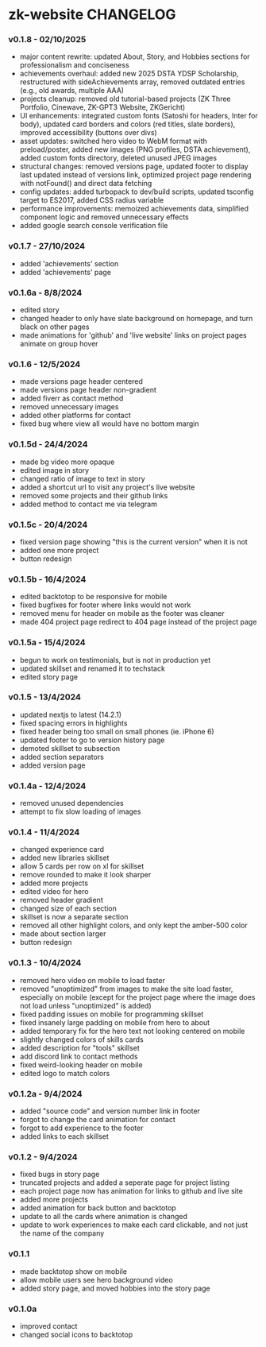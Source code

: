 # zk-website CHANGELOG

### v0.1.8 - 02/10/2025

- major content rewrite: updated About, Story, and Hobbies sections for professionalism and conciseness
- achievements overhaul: added new 2025 DSTA YDSP Scholarship, restructured with sideAchievements array, removed outdated entries (e.g., old awards, multiple AAA)
- projects cleanup: removed old tutorial-based projects (ZK Three Portfolio, Cinewave, ZK-GPT3 Website, ZKGericht)
- UI enhancements: integrated custom fonts (Satoshi for headers, Inter for body), updated card borders and colors (red titles, slate borders), improved accessibility (buttons over divs)
- asset updates: switched hero video to WebM format with preload/poster, added new images (PNG profiles, DSTA achievement), added custom fonts directory, deleted unused JPEG images
- structural changes: removed versions page, updated footer to display last updated instead of versions link, optimized project page rendering with notFound() and direct data fetching
- config updates: added turbopack to dev/build scripts, updated tsconfig target to ES2017, added CSS radius variable
- performance improvements: memoized achievements data, simplified component logic and removed unnecessary effects
- added google search console verification file

### v0.1.7 - 27/10/2024

- added 'achievements' section
- added 'achievements' page

### v0.1.6a - 8/8/2024

- edited story
- changed header to only have slate background on homepage, and turn black on other pages
- made animations for 'github' and 'live website' links on project pages animate on group hover

### v0.1.6 - 12/5/2024

- made versions page header centered
- made versions page header non-gradient
- added fiverr as contact method
- removed unnecessary images
- added other platforms for contact
- fixed bug where view all would have no bottom margin

### v0.1.5d - 24/4/2024

- made bg video more opaque
- edited image in story
- changed ratio of image to text in story
- added a shortcut url to visit any project's live website
- removed some projects and their github links
- added method to contact me via telegram

### v0.1.5c - 20/4/2024

- fixed version page showing "this is the current version" when it is not
- added one more project
- button redesign

### v0.1.5b - 16/4/2024

- edited backtotop to be responsive for mobile
- fixed bugfixes for footer where links would not work
- removed menu for header on mobile as the footer was cleaner
- made 404 project page redirect to 404 page instead of the project page

### v0.1.5a - 15/4/2024

- begun to work on testimonials, but is not in production yet
- updated skillset and renamed it to techstack
- edited story page

### v0.1.5 - 13/4/2024

- updated nextjs to latest (14.2.1)
- fixed spacing errors in highlights
- fixed header being too small on small phones (ie. iPhone 6)
- updated footer to go to version history page
- demoted skillset to subsection
- added section separators
- added version page

### v0.1.4a - 12/4/2024

- removed unused dependencies
- attempt to fix slow loading of images

### v0.1.4 - 11/4/2024

- changed experience card
- added new libraries skillset
- allow 5 cards per row on xl for skillset
- remove rounded to make it look sharper
- added more projects
- edited video for hero
- removed header gradient
- changed size of each section
- skillset is now a separate section
- removed all other highlight colors, and only kept the amber-500 color
- made about section larger
- button redesign

### v0.1.3 - 10/4/2024

- removed hero video on mobile to load faster
- removed "unoptimized" from images to make the site load faster, especially on mobile (except for the project page where the image does not load unless "unoptimized" is added)
- fixed padding issues on mobile for programming skillset
- fixed insanely large padding on mobile from hero to about
- added temporary fix for the hero text not looking centered on mobile
- slightly changed colors of skills cards
- added description for "tools" skillset
- add discord link to contact methods
- fixed weird-looking header on mobile
- edited logo to match colors

### v0.1.2a - 9/4/2024

- added "source code" and version number link in footer
- forgot to change the card animation for contact
- forgot to add experience to the footer
- added links to each skillset

### v0.1.2 - 9/4/2024

- fixed bugs in story page
- truncated projects and added a seperate page for project listing
- each project page now has animation for links to github and live site
- added more projects
- added animation for back button and backtotop
- update to all the cards where animation is changed
- update to work experiences to make each card clickable, and not just the name of the company

### v0.1.1

- made backtotop show on mobile
- allow mobile users see hero background video
- added story page, and moved hobbies into the story page

### v0.1.0a

- improved contact
- changed social icons to backtotop
